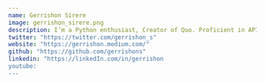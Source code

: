 ```yaml
---
name: Gerrishon Sirere
image: gerrishon_sirere.png
description: I’m a Python enthusiast, Creator of Quo. Proficient in APIs, CLIs, Machine Learning, Data Science, SQL and NoSQL.
twitter: "https://twitter.com/gerrishon_s"
website: "https://gerrishon.medium.com/"
github: "https://github.com/gerrishons"
linkedin: "https://linkedIn.com/in/gerrishon
youtube:
---
```

